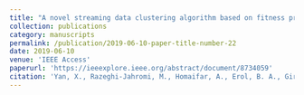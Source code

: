 ```yaml
---
title: "A novel streaming data clustering algorithm based on fitness proportionate sharing"
collection: publications
category: manuscripts
permalink: /publication/2019-06-10-paper-title-number-22
date: 2019-06-10
venue: 'IEEE Access'
paperurl: 'https://ieeexplore.ieee.org/abstract/document/8734059'
citation: 'Yan, X., Razeghi-Jahromi, M., Homaifar, A., Erol, B. A., Girma, A., & Tunstel, E. (2019). A novel streaming data clustering algorithm based on fitness proportionate sharing. IEEE Access, 7, 184985-185000.'
---
```

